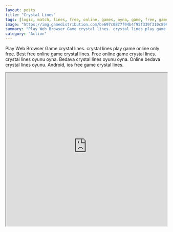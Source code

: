 ```yaml
---
layout: posts
title: "Crystal Lines"
tags: [logic, match, lines, free, online, games, oyna, game, free, games, play, play, games]
image: "https://img.gamedistribution.com/be697c0877f94b4f95f339f310c89976.jpg"
summary: "Play Web Browser Game crystal lines. crystal lines play game online only free. Best free online game crystal lines. Free online game crystal lines. crystal lines oyunu oyna. Bedava crystal lines oyunu oyna. Online bedava crystal lines oyunu. Android, ios free game crystal lines."
category: "Action"
---
```


Play Web Browser Game crystal lines. crystal lines play game online only free. Best free online game crystal lines. Free online game crystal lines. crystal lines oyunu oyna. Bedava crystal lines oyunu oyna. Online bedava crystal lines oyunu. Android, ios free game crystal lines.

<iframe width="100%" height="480px;" src="https://html5.gamedistribution.com/be697c0877f94b4f95f339f310c89976/"></iframe>